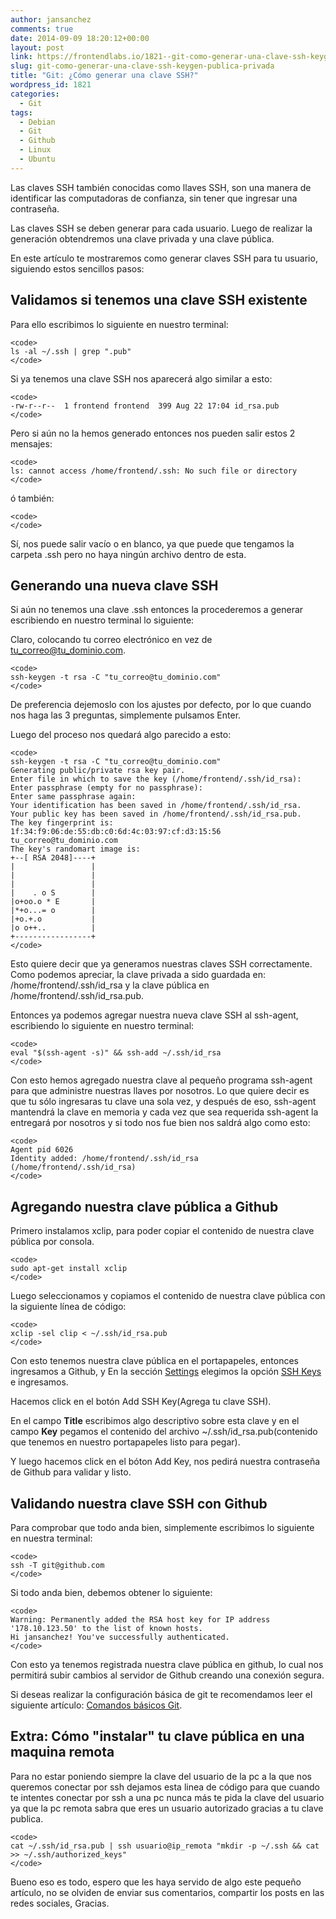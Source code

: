 ```yaml
---
author: jansanchez
comments: true
date: 2014-09-09 18:20:12+00:00
layout: post
link: https://frontendlabs.io/1821--git-como-generar-una-clave-ssh-keygen-publica-privada
slug: git-como-generar-una-clave-ssh-keygen-publica-privada
title: "Git: ¿Cómo generar una clave SSH?"
wordpress_id: 1821
categories:
  - Git
tags:
  - Debian
  - Git
  - Github
  - Linux
  - Ubuntu
---
```


Las claves SSH también conocidas como llaves SSH, son una manera de identificar las computadoras de confianza, sin tener que ingresar una contraseña.

Las claves SSH se deben generar para cada usuario. Luego de realizar la generación obtendremos una clave privada y una clave pública.

En este artículo te mostraremos como generar claves SSH para tu usuario, siguiendo estos sencillos pasos:

## Validamos si tenemos una clave SSH existente

Para ello escribimos lo siguiente en nuestro terminal:

    <code>
    ls -al ~/.ssh | grep ".pub"
    </code>

Si ya tenemos una clave SSH nos aparecerá algo similar a esto:

    <code>
    -rw-r--r--  1 frontend frontend  399 Aug 22 17:04 id_rsa.pub
    </code>

Pero si aún no la hemos generado entonces nos pueden salir estos 2 mensajes:

    <code>
    ls: cannot access /home/frontend/.ssh: No such file or directory
    </code>

ó también:

    <code>
    </code>

Sí, nos puede salir vacío o en blanco, ya que puede que tengamos la carpeta .ssh pero no haya ningún archivo dentro de esta.

## Generando una nueva clave SSH

Si aún no tenemos una clave .ssh entonces la procederemos a generar escribiendo en nuestro terminal lo siguiente:

Claro, colocando tu correo electrónico en vez de tu_correo@tu_dominio.com.

    <code>
    ssh-keygen -t rsa -C "tu_correo@tu_dominio.com"
    </code>

De preferencia dejemoslo con los ajustes por defecto, por lo que cuando nos haga las 3 preguntas, simplemente pulsamos Enter.

Luego del proceso nos quedará algo parecido a esto:

    <code>
    ssh-keygen -t rsa -C "tu_correo@tu_dominio.com"
    Generating public/private rsa key pair.
    Enter file in which to save the key (/home/frontend/.ssh/id_rsa):
    Enter passphrase (empty for no passphrase):
    Enter same passphrase again:
    Your identification has been saved in /home/frontend/.ssh/id_rsa.
    Your public key has been saved in /home/frontend/.ssh/id_rsa.pub.
    The key fingerprint is:
    1f:34:f9:06:de:55:db:c0:6d:4c:03:97:cf:d3:15:56 tu_correo@tu_dominio.com
    The key's randomart image is:
    +--[ RSA 2048]----+
    |                 |
    |                 |
    |                 |
    |    . o S        |
    |o+oo.o * E       |
    |*+o...= o        |
    |+o.+.o           |
    |o o++..          |
    +-----------------+
    </code>

Esto quiere decir que ya generamos nuestras claves SSH correctamente. Como podemos apreciar, la clave privada a sido guardada en: /home/frontend/.ssh/id_rsa y la clave pública en /home/frontend/.ssh/id_rsa.pub.

Entonces ya podemos agregar nuestra nueva clave SSH al ssh-agent, escribiendo lo siguiente en nuestro terminal:

    <code>
    eval "$(ssh-agent -s)" && ssh-add ~/.ssh/id_rsa
    </code>

Con esto hemos agregado nuestra clave al pequeño programa ssh-agent para que administre nuestras llaves por nosotros. Lo que quiere decir es que tu sólo ingresaras tu clave una sola vez, y después de eso, ssh-agent mantendrá la clave en memoria y cada vez que sea requerida ssh-agent la entregará por nosotros y si todo nos fue bien nos saldrá algo como esto:

    <code>
    Agent pid 6026
    Identity added: /home/frontend/.ssh/id_rsa (/home/frontend/.ssh/id_rsa)
    </code>

## Agregando nuestra clave pública a Github

Primero instalamos xclip, para poder copiar el contenido de nuestra clave pública por consola.

    <code>
    sudo apt-get install xclip
    </code>

Luego seleccionamos y copiamos el contenido de nuestra clave pública con la siguiente línea de código:

    <code>
    xclip -sel clip < ~/.ssh/id_rsa.pub
    </code>

Con esto tenemos nuestra clave pública en el portapapeles, entonces ingresamos a Github, y En la sección [Settings](https://github.com/settings/profile) elegimos la opción [SSH Keys](https://github.com/settings/ssh) e ingresamos.

Hacemos click en el botón Add SSH Key(Agrega tu clave SSH).

En el campo **Title** escribimos algo descriptivo sobre esta clave y en el campo **Key** pegamos el contenido del archivo ~/.ssh/id_rsa.pub(contenido que tenemos en nuestro portapapeles listo para pegar).

Y luego hacemos click en el bóton Add Key, nos pedirá nuestra contraseña de Github para validar y listo.

## Validando nuestra clave SSH con Github

Para comprobar que todo anda bien, simplemente escribimos lo siguiente en nuestra terminal:

    <code>
    ssh -T git@github.com
    </code>

Si todo anda bien, debemos obtener lo siguiente:

    <code>
    Warning: Permanently added the RSA host key for IP address '178.10.123.50' to the list of known hosts.
    Hi jansanchez! You've successfully authenticated.
    </code>

Con esto ya tenemos registrada nuestra clave pública en github, lo cual nos permitirá subir cambios al servidor de Github creando una conexión segura.

Si deseas realizar la configuración básica de git te recomendamos leer el siguiente artículo:
[Comandos básicos Git](https://frontendlabs.io/885--git-comandos-basicos-tutorial-espanol#git-config).

## Extra: Cómo "instalar" tu clave pública en una maquina remota

Para no estar poniendo siempre la clave del usuario de la pc a la que nos queremos conectar por ssh dejamos esta linea de código para que cuando te intentes conectar por ssh a una pc nunca más te pida la clave del usuario ya que la pc remota sabra que eres un usuario autorizado gracias a tu clave publica.

    <code>
    cat ~/.ssh/id_rsa.pub | ssh usuario@ip_remota "mkdir -p ~/.ssh && cat >> ~/.ssh/authorized_keys"
    </code>

Bueno eso es todo, espero que les haya servido de algo este pequeño artículo, no se olviden de enviar sus comentarios, compartir los posts en las redes sociales, Gracias.
